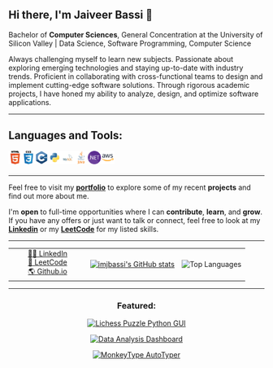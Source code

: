 ## Hi there, I'm Jaiveer Bassi 👋

Bachelor of **Computer Sciences**, General Concentration at the University of Silicon Valley | Data Science, Software Programming, Computer Science

Always challenging myself to learn new subjects. Passionate about exploring emerging technologies and staying up-to-date with industry trends. Proficient in collaborating with cross-functional teams to design and implement cutting-edge software solutions. Through rigorous academic projects, I have honed my ability to analyze, design, and optimize software applications.

---

## **Languages and Tools**:

<img align="left" alt="HTML5" width="26px" src="https://raw.githubusercontent.com/github/explore/80688e429a7d4ef2fca1e82350fe8e3517d3494d/topics/html/html.png?size=48" />

<img align="left" alt="CSS3" width="26px" src="https://raw.githubusercontent.com/github/explore/80688e429a7d4ef2fca1e82350fe8e3517d3494d/topics/css/css.png?size=48" /> 

<img align="left" alt="C++" width="26px" src="https://raw.githubusercontent.com/github/explore/80688e429a7d4ef2fca1e82350fe8e3517d3494d/topics/cpp/cpp.png?size=48" />

<img align="left" alt="Python" width="26px" src="https://raw.githubusercontent.com/github/explore/80688e429a7d4ef2fca1e82350fe8e3517d3494d/topics/python/python.png?size=48" /> 

<img align="left" alt="MySQL" width="26px" src="https://raw.githubusercontent.com/github/explore/80688e429a7d4ef2fca1e82350fe8e3517d3494d/topics/mysql/mysql.png?size=48" />

<img align="left" alt="Java" width="26px" src="https://raw.githubusercontent.com/github/explore/5b3600551e122a3277c2c5368af2ad5725ffa9a1/topics/java/java.png?size=48" />

<img align="left" alt=".NET Framework" width="26px" src="https://raw.githubusercontent.com/github/explore/80688e429a7d4ef2fca1e82350fe8e3517d3494d/topics/dotnet/dotnet.png?size=48" />

<img align="left" alt="AWS" width="26px" src="https://raw.githubusercontent.com/github/explore/80688e429a7d4ef2fca1e82350fe8e3517d3494d/topics/aws/aws.png?size=48" />

<br />
<br />

---

Feel free to visit my **[portfolio](https://imjbassi.github.io/portfolio.github.io/)** to explore some of my recent **projects** and find out more about me.

I'm **open** to full-time opportunities where I can **contribute**, **learn**, and **grow**. If you have any offers or just want to talk or connect, feel free to look at my **[Linkedin](https://www.linkedin.com/in/jaiveer-bassi/)** or my **[LeetCode](https://leetcode.com/imjbassi/)** for my listed skills.

---

  <style>
    table {
      width: 100%;
    }
    td {
      text-align: center;
      vertical-align: middle;
    }
  </style>

<body>
  <table>
    <tr>
      <td width="33%">
        <a href="https://www.linkedin.com/in/jaiveer-bassi/" style="display: block;">👨‍💼 LinkedIn</a>
        <a href="https://leetcode.com/imjbassi/" style="display: block;">🚀 LeetCode</a>
        <a href="https://imjbassi.github.io/portfolio.github.io/" style="display: block;">🌎 Github.io</a>
      </td>
      <td>
        <a href="https://github.com/imjbassi">
          <img src="https://github-readme-stats.vercel.app/api?username=imjbassi&show_icons=true&theme=dark" alt="imjbassi's GitHub stats">
        </a>
      </td>
      <td>
        <a>
          <img height="150em" src="https://github-readme-stats.vercel.app/api/top-langs?username=imjbassi&show_icons=true&locale=en&layout=compact&theme=dark" alt="Top Languages">
        </a>
      </td>
    </tr>
  </table>


<hr>
  <h3 align="center">Featured:</h3>

  <p align="center">
    <a href="https://github.com/imjbassi/Lichess-Puzzle-Python-GUI">
      <img src="https://github-readme-stats.vercel.app/api/pin/?username=imjbassi&repo=Lichess-Puzzle-Python-GUI&show_icons=true&theme=dark" alt="Lichess Puzzle Python GUI">
    </a>
  </p>
  <p align="center">
    <a href="https://github.com/imjbassi/Data-Analysis-Dashboard">
      <img src="https://github-readme-stats.vercel.app/api/pin/?username=imjbassi&repo=Data-Analysis-Dashboard&show_icons=true&theme=dark" alt="Data Analysis Dashboard">
    </a>
  </p>
    <p align="center">
    <a href="  https://github.com/imjbassi/MonkeyType-AutoTyper">
      <img src="https://github-readme-stats.vercel.app/api/pin/?username=imjbassi&repo=MonkeyType-AutoTyper&show_icons=true&theme=dark" alt="MonkeyType AutoTyper">
    </a>
  </p>
